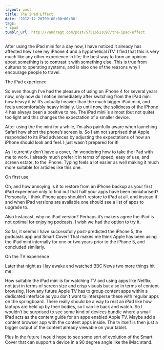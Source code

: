 ```yaml
---
layout: post
title: The iPad Effect
date: '2012-12-26T00:00:00+00:00'
tags:
- ipad
tumblr_url: http://vandragt.com/post/57516511097/the-ipad-effect
---
```

After using the iPad mini for a day now, I have noticed it already has affected how I see my iPhone 4 and a hypothetical iTV. I find that this is very much like any other experience in life; the best way to form an opinion about something is to contrast it with something else. This is true from cultures to operating systems, and is also one of the reasons why I encourage people to travel.

The iPad experience

So even though I’ve had the pleasure of using an iPhone 4 for several years now, only now do I notice immediately after switching from the iPad mini how heavy it is! It’s actually heavier than the much bigger iPad mini, and feels uncomfortably heavy initially. Up until now, the solidness of the iPhone 4 has always been a positive to me. The iPad mini is almost (but not quite) too light and this changes the expectation of a smaller device.

After using the the mini for a while, I’m also painfully aware when launching Safari how short the phone’s screen is. So I am not surprised that Apple responded to its iPad advances by adjusting the expectations of how an iPhone should look and feel. I just wasn’t prepared for it!

As I currently don’t have a cover, I’m wondering how to take the iPad with me to work. I already much prefer it in terms of speed, easy of use, and screen estate, to the iPhone. Typing feels a lot easier as well making it much more suitable for articles like this one.

On first use

Oh, and how annoying is it to restore from an iPhone backup as your first iPad experience only to find out that half your apps have been miniaturised? Personally, I think iPhone apps shouldn’t restore to iPad at all, and instead if and when iPad versions are available one should see a list of apps to upgrade to.

Also Instacast, why no iPad version? Perhaps it’s makers agree the iPad is not optimal for enjoying podcasts. I wish we had the option to try it.

So far, it seems I have successfully post-predicted the iPhone 5, the podcasts app and Smart Cover! That makes me think Apple has been using the iPad mini internally for one or two years prior to the iPhone 5, and concluded similarly.

On the TV experience

Later that night as I lay awake and watched BBC News two more things hit me:

How suitable the iPad mini is for watching TV and using apps like Netflix; not just in terms of screen size and crisp visuals but also in terms of content browsing.
How any future Apple TV has to group content apps within a dedicated interface as you don’t want to intersperse these with regular apps on the springboard.
There really should be a way to rest an iPad like how laptops are held up by their bodies, so I can lie back and watch.
So I wouldn’t be surprised to see some kind of devices bundle where a small iPad acts as the content guide for an apps enabled Apple TV. Maybe add a content browser app with the content apps inside. The tv itself is then just a bigger output of the content already viewable on your tablet.

Plus In the future I would hope to see some sort of evolution of the Smart Cover that can support a device in a 90 degree angle like the iMac stand.
